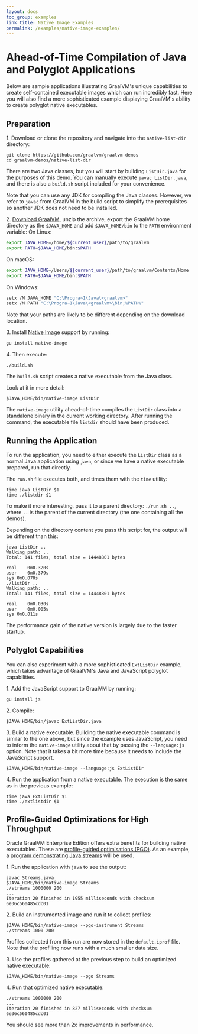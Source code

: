 ```yaml
---
layout: docs
toc_group: examples
link_title: Native Image Examples
permalink: /examples/native-image-examples/
---
```


# Ahead-of-Time Compilation of Java and Polyglot Applications

Below are sample applications illustrating GraalVM's unique capabilities to create self-contained executable images which can run incredibly fast.
Here you will also find a more sophisticated example displaying GraalVM's ability to create polyglot native executables.

## Preparation

1&#46; Download or clone the repository and navigate into the `native-list-dir` directory:
  ```shell
  git clone https://github.com/graalvm/graalvm-demos
  cd graalvm-demos/native-list-dir
  ```
  There are two Java classes, but you will start by building `ListDir.java` for the purposes of this demo.
  You can manually execute `javac ListDir.java`, and there is also a `build.sh` script included for your convenience.

  Note that you can use any JDK for compiling the Java classes.
  However, we refer to `javac` from GraalVM in the build script to simplify the prerequisites so another JDK does not need to be installed.

2&#46; [Download GraalVM](https://www.graalvm.org/downloads/), unzip the archive, export the GraalVM home directory as the `$JAVA_HOME` and add `$JAVA_HOME/bin` to the `PATH` environment variable:
  On Linux:
  ```bash
  export JAVA_HOME=/home/${current_user}/path/to/graalvm
  export PATH=$JAVA_HOME/bin:$PATH
  ```
  On macOS:
  ```bash
  export JAVA_HOME=/Users/${current_user}/path/to/graalvm/Contents/Home
  export PATH=$JAVA_HOME/bin:$PATH
  ```
  On Windows:
  ```bash
  setx /M JAVA_HOME "C:\Progra~1\Java\<graalvm>"
  setx /M PATH "C:\Progra~1\Java\<graalvm>\bin;%PATH%"
  ```
  Note that your paths are likely to be different depending on the download location.

3&#46; Install [Native Image](../reference-manual/native-image/README.md/#install-native-image) support by running:
  ```bash
  gu install native-image
  ```

4&#46; Then execute:
  ```shell
  ./build.sh
  ```

The `build.sh` script creates a native executable from the Java class.

Look at it in more detail:
```shell
$JAVA_HOME/bin/native-image ListDir
```
The `native-image` utility ahead-of-time compiles the `ListDir` class into a standalone binary in the current working directory.
After running the command, the executable file `listdir` should have been produced.

## Running the Application

To run the application, you need to either execute the `ListDir` class as a normal Java application using `java`, or since we have a native executable prepared, run that directly.

The `run.sh` file executes both, and times them with the `time` utility:
```shell
time java ListDir $1
time ./listdir $1
```

To make it more interesting, pass it to a parent directory: `./run.sh ..`, where `..` is the parent of the current directory (the one containing all the demos).

Depending on the directory content you pass this script for, the output will be different than this:
```shell
java ListDir ..
Walking path: ..
Total: 141 files, total size = 14448801 bytes

real	0m0.320s
user	0m0.379s
sys	0m0.070s
./listDir ..
Walking path: ..
Total: 141 files, total size = 14448801 bytes

real	0m0.030s
user	0m0.005s
sys	0m0.011s
```
The performance gain of the native version is largely due to the faster startup.

## Polyglot Capabilities

You can also experiment with a more sophisticated `ExtListDir` example, which takes advantage of GraalVM's Java and JavaScript polyglot capabilities.

1&#46; Add the JavaScript support to GraalVM by running:
  ```bash
  gu install js
  ```
  
2&#46; Compile:

  ```shell
  $JAVA_HOME/bin/javac ExtListDir.java
  ```

3&#46; Build a native executable. Building the native executable command is similar to the one above, but since the example uses JavaScript, you need to inform the `native-image` utility about that by passing the `--language:js` option. Note that it takes a bit more time because it needs to include the JavaScript support.
  ```shell
  $JAVA_HOME/bin/native-image --language:js ExtListDir
  ```

4&#46; Run the application from a native executable. The execution is the same as in the previous example:
  ```shell
  time java ExtListDir $1
  time ./extlistdir $1
  ```

## Profile-Guided Optimizations for High Throughput

Oracle GraalVM Enterprise Edition offers extra benefits for building native executables.
These are [profile-guided optimisations (PGO)](../reference-manual/native-image/PGOEnterprise.md).
As an example, a [program demonstrating Java streams](https://github.com/graalvm/graalvm-demos/blob/master/scala-examples/streams/Streams.java) will be used.

1&#46; Run the application with `java` to see the output:
```shell
javac Streams.java
$JAVA_HOME/bin/native-image Streams
./streams 1000000 200
...
Iteration 20 finished in 1955 milliseconds with checksum 6e36c560485cdc01
```

2&#46; Build an instrumented image and run it to collect profiles:
```shell
$JAVA_HOME/bin/native-image --pgo-instrument Streams
./streams 1000 200
```
Profiles collected from this run are now stored in the `default.iprof` file. Note that the profiling now runs with a much smaller data size.

3&#46; Use the profiles gathered at the previous step to build an optimized native executable:
```shell
$JAVA_HOME/bin/native-image --pgo Streams
```

4&#46; Run that optimized native executable:
```shell
./streams 1000000 200
...
Iteration 20 finished in 827 milliseconds with checksum 6e36c560485cdc01
```
You should see more than 2x improvements in performance.
